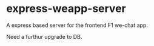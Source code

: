 # express-weapp-server
A express based server for the frontend F1 we-chat app.

Need a furthur upgrade to DB.
